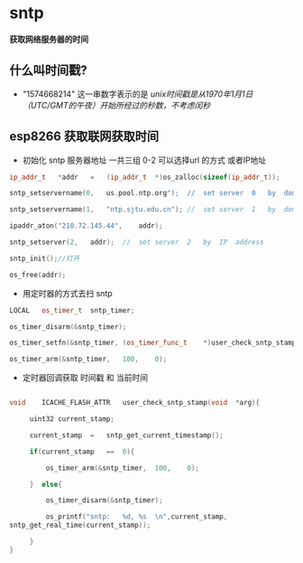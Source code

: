 # sntp
**获取网络服务器的时间** 

## 什么叫时间戳?
 -  "1574668214" 这一串数字表示的是 *unix时间戳是从1970年1月1日（UTC/GMT的午夜）开始所经过的秒数，不考虑闰秒*

## esp8266 获取联网获取时间
- 初始化 sntp 服务器地址 一共三组 0-2  可以选择url 的方式 或者IP地址
``` cpp
ip_addr_t	*addr	=	(ip_addr_t	*)os_zalloc(sizeof(ip_addr_t));

sntp_setservername(0,	us.pool.ntp.org");	//	set	server	0	by	domain	name"

sntp_setservername(1,	"ntp.sjtu.edu.cn");	//	set	server	1	by	domain	name

ipaddr_aton("210.72.145.44",	addr);

sntp_setserver(2,	addr);	//	set	server	2	by	IP	address

sntp_init();//打开

os_free(addr);
```
- 用定时器的方式去扫 sntp
``` cpp
LOCAL	os_timer_t	sntp_timer;

os_timer_disarm(&sntp_timer);

os_timer_setfn(&sntp_timer,	(os_timer_func_t	*)user_check_sntp_stamp,	NULL);

os_timer_arm(&sntp_timer,	100,	0);
```
- 定时器回调获取 时间戳 和 当前时间
``` cpp

void	ICACHE_FLASH_ATTR	user_check_sntp_stamp(void	*arg){

	 uint32	current_stamp;

	 current_stamp	=	sntp_get_current_timestamp();

	 if(current_stamp	==	0){

	 	 os_timer_arm(&sntp_timer,	100,	0);

	 }	else{

	 	 os_timer_disarm(&sntp_timer);

	 	 os_printf("sntp:	%d,	%s	\n",current_stamp,	
sntp_get_real_time(current_stamp));

	 }
} 

```